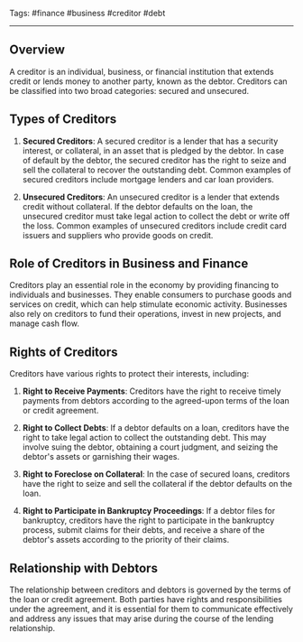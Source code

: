 Tags: #finance #business #creditor #debt

---

## Overview

A creditor is an individual, business, or financial institution that extends credit or lends money to another party, known as the debtor. Creditors can be classified into two broad categories: secured and unsecured.

## Types of Creditors

1.  **Secured Creditors**: A secured creditor is a lender that has a security interest, or collateral, in an asset that is pledged by the debtor. In case of default by the debtor, the secured creditor has the right to seize and sell the collateral to recover the outstanding debt. Common examples of secured creditors include mortgage lenders and car loan providers.
    
2.  **Unsecured Creditors**: An unsecured creditor is a lender that extends credit without collateral. If the debtor defaults on the loan, the unsecured creditor must take legal action to collect the debt or write off the loss. Common examples of unsecured creditors include credit card issuers and suppliers who provide goods on credit.
    

## Role of Creditors in Business and Finance

Creditors play an essential role in the economy by providing financing to individuals and businesses. They enable consumers to purchase goods and services on credit, which can help stimulate economic activity. Businesses also rely on creditors to fund their operations, invest in new projects, and manage cash flow.

## Rights of Creditors

Creditors have various rights to protect their interests, including:

1.  **Right to Receive Payments**: Creditors have the right to receive timely payments from debtors according to the agreed-upon terms of the loan or credit agreement.
    
2.  **Right to Collect Debts**: If a debtor defaults on a loan, creditors have the right to take legal action to collect the outstanding debt. This may involve suing the debtor, obtaining a court judgment, and seizing the debtor's assets or garnishing their wages.
    
3.  **Right to Foreclose on Collateral**: In the case of secured loans, creditors have the right to seize and sell the collateral if the debtor defaults on the loan.
    
4.  **Right to Participate in Bankruptcy Proceedings**: If a debtor files for bankruptcy, creditors have the right to participate in the bankruptcy process, submit claims for their debts, and receive a share of the debtor's assets according to the priority of their claims.
    

## Relationship with Debtors

The relationship between creditors and debtors is governed by the terms of the loan or credit agreement. Both parties have rights and responsibilities under the agreement, and it is essential for them to communicate effectively and address any issues that may arise during the course of the lending relationship.